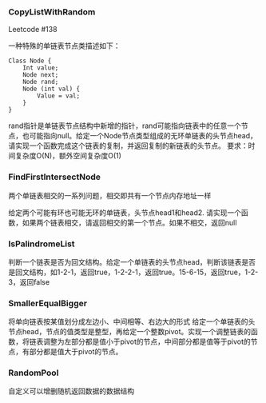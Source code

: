 ### CopyListWithRandom

Leetcode #138

一种特殊的单链表节点类描述如下：
```
Class Node {
	Int value;
	Node next;
	Node rand;
	Node (int val) {
		Value = val;
	}
}
```

rand指针是单链表节点结构中新增的指针，rand可能指向链表中的任意一个节点，也可能指向null。给定一个Node节点类型组成的无环单链表的头节点head，请实现一个函数完成这个链表的复制，并返回复制的新链表的头节点。
要求：时间复杂度O(N)，额外空间复杂度O(1)

### FindFirstIntersectNode

两个单链表相交的一系列问题，相交即共有一个节点内存地址一样

给定两个可能有环也可能无环的单链表，头节点head1和head2. 请实现一个函数，如果两个链表相交，请返回相交的第一个节点。如果不相交，返回null

### IsPalindromeList

判断一个链表是否为回文结构。给定一个单链表的头节点head，判断该链表是否是回文结构，如1-2-1，返回true，1-2-2-1，返回true。15-6-15，返回true，1-2-3，返回false

### SmallerEqualBigger

将单向链表按某值划分成左边小、中间相等、右边大的形式
给定一个单链表的头节点head，节点的值类型是整型，再给定一个整数pivot。实现一个调整链表的函数，将链表调整为左部分都是值小于pivot的节点，中间部分都是值等于pivot的节点，有部分都是值大于pivot的节点。

### RandomPool

自定义可以增删随机返回数据的数据结构